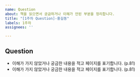 ```yaml
---
name: Question
about: 책을 읽으면서 궁금하거나 이해가 안된 부분을 정리합니다.
title: "[1주차 Question]-홍길동"
labels: 1주차
assignees: ''

---
```


## Question
- 이해가 가지 않았거나 궁금한 내용을 적고 페이지를 표기합니다. (p.81)
- 이해가 가지 않았거나 궁금한 내용을 적고 페이지를 표기합니다. (p.81)
